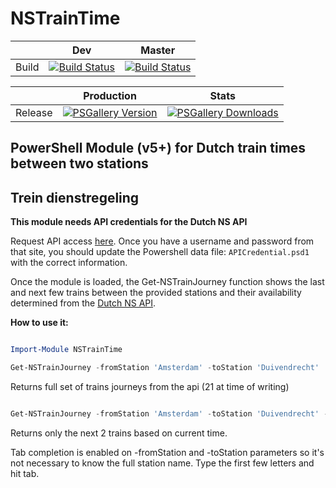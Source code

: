 # NSTrainTime 


|  | Dev | Master |
|----------|----------|----------|
| Build | [![Build Status](https://darkcrystal.visualstudio.com/NSTrainTime/_apis/build/status/whiteken.NSTrainTime?branchName=dev)](https://darkcrystal.visualstudio.com/NSTrainTime/_build/latest?definitionId=4&branchName=dev) | [![Build Status](https://darkcrystal.visualstudio.com/NSTrainTime/_apis/build/status/whiteken.NSTrainTime?branchName=master)](https://darkcrystal.visualstudio.com/NSTrainTime/_build/latest?definitionId=4&branchName=master) |

| | Production | Stats |
|----------|----------|----------|
| Release |[![PSGallery Version](https://img.shields.io/powershellgallery/v/NSTrainTime.svg?style=for-the-badge&label=PowerShell%20Gallery)](https://www.powershellgallery.com/packages/NSTrainTime/) | [![PSGallery Downloads](https://img.shields.io/powershellgallery/dt/NSTrainTime.svg?style=for-the-badge&label=Downloads)](https://www.powershellgallery.com/packages/NSTrainTime/) |

## PowerShell Module (v5+) for Dutch train times between two stations 
## Trein dienstregeling

**This module needs API credentials for the Dutch NS API**

Request API access [here](https://www.ns.nl/ews-aanvraagformulier/?0).
Once you have a username and password from that site, you should update the Powershell data file: `APICredential.psd1` with the correct information.

Once the module is loaded, the Get-NSTrainJourney function shows the last and next few trains between the provided stations and their availability determined from the [Dutch NS API](https://www.ns.nl/en/travel-information/ns-api).  

**How to use it:**

```powershell

Import-Module NSTrainTime

Get-NSTrainJourney -fromStation 'Amsterdam' -toStation 'Duivendrecht'

```

Returns full set of trains journeys from the api (21 at time of writing)

```powershell

Get-NSTrainJourney -fromStation 'Amsterdam' -toStation 'Duivendrecht' -Next 2

```

Returns only the next 2 trains based on current time.

Tab completion is enabled on -fromStation and -toStation parameters so it's not necessary to know the full station name.  Type the first few letters and hit tab.
